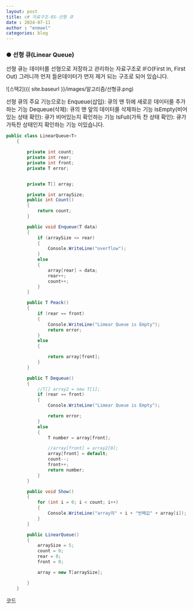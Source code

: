 ```yaml
---
layout: post
title: c# 자료구조-05-선형 큐
date : 2024-07-11
author : "enmael"
categories: blog
---
```

<h3>● 선형 큐(Linear Queue)</h3>

<span style="font-size: 15px;">
선형 큐는 데이터를 선형으로 저장하고 관리하는 자료구조로 IFO(First In, First Out) 그러니까 먼저 들온데이터가 먼저 제거 되는 구조로 되어 있습니다.
</span>

![스택2]({{ site.baseurl }}/images/알고리즘/선형큐.png)

<span style="font-size: 15px;">
선형 큐의 주요 기능으로는
</span>

<span style="font-size: 15px;">
Enqueue(삽입): 큐의 맨 뒤에 새로운 데이터를 추가하는 기능
</span>

<span style="font-size: 15px;">
 Dequeue(삭제): 큐의 맨 앞의 데이터를 삭제하는 기능
</span>

<span style="font-size: 15px;">
 IsEmpty(비어 있는 상태 확인): 큐가 비어있는지 확인하는 기능
</span>

 
<span style="font-size: 15px;">
 IsFull(가득 찬 상태 확인): 큐가 가득찬 상태인지 확인하는 기능
</span>

<span style="font-size: 15px;">
이있습니다.
</span>

```csharp
public class LinearQueue<T>
    {

        private int count;
        private int rear;
        private int front;
        private T error;


        private T[] array;

        private int arraySize;
        public int Count()
        {
            return count;
        }

        public void Enqueue(T data)
        {
            if (arraySize <= rear)
            {
                Console.WriteLine("overflow");
            }
            else
            {
                array[rear] = data;
                rear++;
                count++;
            }
        }

        public T Peack()
        {
            if (rear == front)
            {
                Console.WriteLine("Limear Queue is Empty");
                return error;
            }
            else
            {

                return array[front];
            }
        }

        public T Dequeue()
        {
            //T[] array2 = new T[1];
            if (rear == front)
            {
                Console.WriteLine("Limear Queue is Empty");

                return error;
            }
            else
            {
                T number = array[front];

                //array[front] = array2[0]; 
                array[front] = default;
                count--;
                front++;
                return number;
            }
        }

        public void Show()
        {
            for (int i = 0; i < count; i++)
            {
                Console.WriteLine("array의" + i + "번째값" + array[i]);
            }
        }

        public LinearQueue()
        {
            arraySize = 5;
            count = 0;
            rear = 0;
            front = 0;

            array = new T[arraySize];

        }
    }
```
<span style="font-size: 15px;">
  코드
</span>
